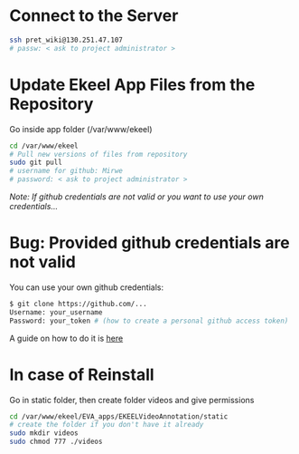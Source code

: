 # Connect to the Server
```bash
ssh pret_wiki@130.251.47.107
# passw: < ask to project administrator >
```

# Update Ekeel App Files from the Repository

Go inside app folder (/var/www/ekeel)
```bash
cd /var/www/ekeel
# Pull new versions of files from repository
sudo git pull
# username for github: Mirwe
# password: < ask to project administrator >
```
*Note: If github credentials are not valid or you want to use your own credentials...*


# Bug: Provided github credentials are not valid
You can use your own github credentials:
```bash
$ git clone https://github.com/...
Username: your_username
Password: your_token # (how to create a personal github access token)
```
A guide on how to do it is [here](https://docs.github.com/en/authentication/keeping-your-account-and-data-secure/managing-your-personal-access-tokens)

# In case of Reinstall

Go in static folder, then create folder videos and give permissions

```bash
cd /var/www/ekeel/EVA_apps/EKEELVideoAnnotation/static
# create the folder if you don't have it already
sudo mkdir videos
sudo chmod 777 ./videos
```
